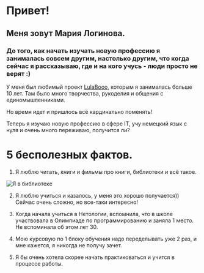 # Привет! 

## Меня зовут Мария Логинова.

### До того, как начать изучать новую профессию я занималась совсем другим, настолько другим, что когда сейчас я рассказываю, где и на кого учусь - люди просто не верят :)


У меня был любимый проект [LulaBooo](https://vk.com/lulabooo), которым  я занималась больше 10 лет. Там было много творчества, рукоделия и общения с единомышленниками.

Но время идет и пришлось всё кардинально поменять! 

Теперь я изучаю новую профессию в сфере IT, учу немецкий язык с нуля и очень много переживаю, получится ли?

# 5 бесполезных фактов.

1. Я люблю читать, книги и фильмы про книги, библиотеки и всё такое.

![Я в библиотеке](https://vk.com/lulabooo?z=photo-21167150_457244067%2Falbum-21167150_00%2Frev)

2. Я люблю учиться и казалось, у меня это хорошо получается)) Сейчас очень сложно, но все-таки интересно!

3. Когда начала учиться в Нетологии, вспомнила, что в школе участвовала в Олимпиаде по программированию и заняла 1 место. Не вспоминала об этом лет 30.

4. Мою курсовую по 1 блоку обучения надо переделывать уже 2 раз, и мне кажется, я никогда не получу зачет.
    
5.  Я бы очень хотела скорее начать практиковаться и учится в процессе работы.